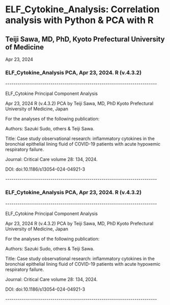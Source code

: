 # ELF_Cytokine_Analysis: Correlation analysis with Python & PCA with R
## Teiji Sawa, MD, PhD, Kyoto Prefectural University of Medicine
 <p> Apr 23, 2024 </p>



### ELF_Cytokine_Analysis PCA, Apr 23, 2024. R (v.4.3.2)
 <p> --------------------------------------------------------------------------</p>
<p> ELF_Cytokine Principal Component Analysis</p>
 <p> Apr 23, 2024 R (v.4.3.2) PCA by Teiji Sawa, MD, PhD
 Kyoto Prefectural University of Medicine, Japan</p>
<p>  For the analyses of the following publication:</p>
 <p> Authors: Sazuki Sudo, others & Teiji Sawa. </p>
 <p> Title: Case study observational research: inflammatory 
 cytokines in the bronchial epithelial lining fluid of COVID-19 
 patients with acute hypoxemic respiratory failure. </p>
 <p>  Journal: Critical Care volume 28: 134, 2024. </p>
 <p>  DOI: doi:10.1186/s13054-024-04921-3</p>
 <p> --------------------------------------------------------------------------</p>

 ### ELF_Cytokine_Analysis PCA, Apr 23, 2024. R (v.4.3.2)
 <p> --------------------------------------------------------------------------</p>
 <p>  ELF_Cytokine Principal Component Analysis</p>
  <p> Apr 23, 2024 R (v.4.3.2) PCA by Teiji Sawa, MD, PhD
Kyoto Prefectural University of Medicine, Japan</p>
  <p> For the analyses of the following publication:</p>
 <p>  Authors: Sazuki Sudo, others & Teiji Sawa. </p>
 <p>  Title: Case study observational research: inflammatory 
 cytokines in the bronchial epithelial lining fluid of COVID-19 
 patients with acute hypoxemic respiratory failure. </p>
 <p>  Journal: Critical Care volume 28: 134, 2024. </p>
 <p>  DOI: doi:10.1186/s13054-024-04921-3</p>
 <p> --------------------------------------------------------------------------</p>

